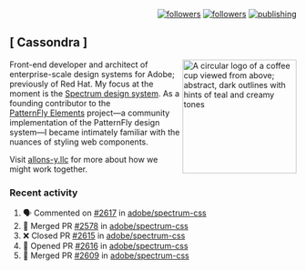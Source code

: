 <p align="right"><a rel="me" href="https://front-end.social/@castastrophe">
    <img alt="followers" title="Follow me on Mastodon" src="https://img.shields.io/mastodon/follow/109297102751309835?domain=https%3A%2F%2Ffront-end.social&label=Follow&logo=mastodon&logoColor=white&style=for-the-badge&labelColor=008080&color=006969"/></a>
  <a href="https://codepen.io/castastrophe/">
    <img alt="followers" title="Follow me on CodePen" src="https://img.shields.io/badge/23-1?color=640464&labelColor=7c007c&style=for-the-badge&logo=codepen&label=Follow"/></a>
<a href="https://castastrophe.medium.com/">
    <img alt="publishing" title="View articles on Medium" src="https://img.shields.io/badge/107-1?color=666&labelColor=444&label=subscribe&logo=medium&logoColor=white&style=for-the-badge"/></a>
</p>

## [&nbsp;Cassondra&nbsp;]

<img align="right" src="https://github-production-user-asset-6210df.s3.amazonaws.com/1840295/253016758-ba468774-1cd3-42c2-8f43-947b5eeb5edf.png" height="200" alt="A circular logo of a coffee cup viewed from above; abstract, dark outlines with hints of teal and creamy tones">

Front-end developer and architect of enterprise-scale design systems for Adobe; previously of Red Hat. My focus at the moment is the [Spectrum design system](https://github.com/adobe/spectrum-css). As a founding contributor to the [PatternFly&nbsp;Elements](https://github.com/patternfly/patternfly-elements) project&mdash;a community implementation of the PatternFly design system&mdash;I became intimately familiar with the nuances of styling web components.

Visit [allons-y.llc](http://allons-y.llc/) for more about how we might work together.

### Recent activity

<!--START_SECTION:activity-->
1. 🗣 Commented on [#2617](https://github.com/adobe/spectrum-css/pull/2617#issuecomment-2029725891) in [adobe/spectrum-css](https://github.com/adobe/spectrum-css)
2. 🎉 Merged PR [#2578](https://github.com/adobe/spectrum-css/pull/2578) in [adobe/spectrum-css](https://github.com/adobe/spectrum-css)
3. ❌ Closed PR [#2615](https://github.com/adobe/spectrum-css/pull/2615) in [adobe/spectrum-css](https://github.com/adobe/spectrum-css)
4. 💪 Opened PR [#2616](https://github.com/adobe/spectrum-css/pull/2616) in [adobe/spectrum-css](https://github.com/adobe/spectrum-css)
5. 🎉 Merged PR [#2609](https://github.com/adobe/spectrum-css/pull/2609) in [adobe/spectrum-css](https://github.com/adobe/spectrum-css)
<!--END_SECTION:activity-->
